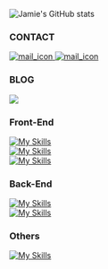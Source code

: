 ![Jamie's GitHub stats](https://github-readme-stats.vercel.app/api?username=JamieLoLo&theme=calm_pink&show_icons=true)

<h3>CONTACT</h3>

<a href="mailto:jamielo0320@gmail.com">
  <img src="https://img.shields.io/badge/jamielo0320@gmail.com-ffffff?logo=gmail&logoColor=EA4234&style=for-the-badge" alt="mail_icon"/>
</a>

<a href="https://www.linkedin.com/in/jamie-lo-lolo/">
  <img src="https://img.shields.io/badge/LINKEDIN-0B66C2?logo=linkedin&logoColor=fff&style=for-the-badge" alt="mail_icon"/>
</a>


<h3>BLOG</h3>

[![](https://img.shields.io/badge/MEDIUM-242937?logo=medium&logoColor=fff&style=for-the-badge)](https://medium.com/@jamielolo)

<h3>Front-End</h3>

[![My Skills](https://skillicons.dev/icons?i=html,css,js,ts,tailwind,sass,bootstrap)](https://skillicons.dev)
</br>
[![My Skills](https://skillicons.dev/icons?i=react,nextjs,redux)](https://skillicons.dev)
</br>
[![My Skills](https://skillicons.dev/icons?i=threejs)](https://skillicons.dev)

<h3>Back-End</h3>

[![My Skills](https://skillicons.dev/icons?i=nextjs,nodejs,express)](https://skillicons.dev)
</br>
[![My Skills](https://skillicons.dev/icons?i=mongodb,mysql,sequelize,postgres)](https://skillicons.dev)

<h3>Others</h3>

[![My Skills](https://skillicons.dev/icons?i=aws,vercel,postman)](https://skillicons.dev)
